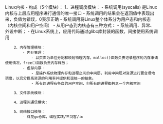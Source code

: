 
Linux内核
    - 构成（5个模块）：
        1、进程调度模块：
            - 系统调用(syscalls) 是Linux内核与上层应用程序进行通信的唯一接口
                - 系统调用的结果会在返回值中表现出来，负值为错误，0表示正确
            - 系统调用将Linux整个体系分为用户态和内核态（内核空间和用户空间）
                - 从用户态到内核态有三种方式：
                    - 系统调用、异常、外设中断；
            - 在Linux系统上，应用代码通过glibc库封装的函数，间接使用系统调用

        2、内存管理模块：
            - 内存管理：
                - 以页面为单位分配和映射物理内存，malloc()函数负责记录程序的内存申请使用情况，free()函数负责内存释放；    
            - 虚拟内存：
                - 是操作系统物理内存和进程之间的中间层，利用中间层对资源进行更合理地调度，以充分提高资源的利用率并提供和谐统一的抽象。
                - 所有的进程有各自的用户空间，但所有的进程都共享一个内核空间

        3、文件系统模块：

        4、进程间通信模块：

        5、网络接口模块：
            - 详见go仓库，编程实践/三剑客/io
